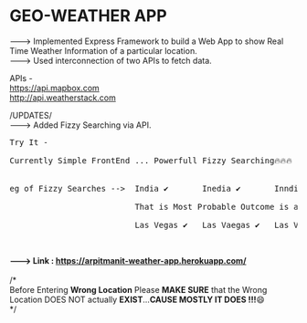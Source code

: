 # GEO-WEATHER APP

---> Implemented Express Framework to build a Web App to show Real Time Weather Information of a particular location.<br>
---> Used interconnection of two APIs to fetch data.<br>

APIs - <br>
https://api.mapbox.com<br>
http://api.weatherstack.com<br>

/UPDATES/<br>
---> Added Fizzy Searching via API.<br>

<pre>
Try It - <br>
Currently Simple FrontEnd ... Powerfull Fizzy Searching🔥🔥🔥 <br>

eg of Fizzy Searches -->  India ✔️       Inedia ✔️       Inndia✔️ <br>
                          That is Most Probable Outcome is automatically Selected even with WRONG INPUT TEXT!<br>
                          Las Vegas ✔️   Las Vaegas ✔️   Las Vegaas ✔️<br>
 </pre>                         
  
 <strong>

--->  Link : https://arpitmanit-weather-app.herokuapp.com/
  </strong>
<br>
<br>
/*<br>
Before Entering <strong>Wrong Location</strong> Please <strong>MAKE SURE</strong> that the Wrong Location DOES NOT actually <strong>EXIST</strong>...<strong>CAUSE MOSTLY IT DOES !!!</strong>😄<br>
*/<br>

